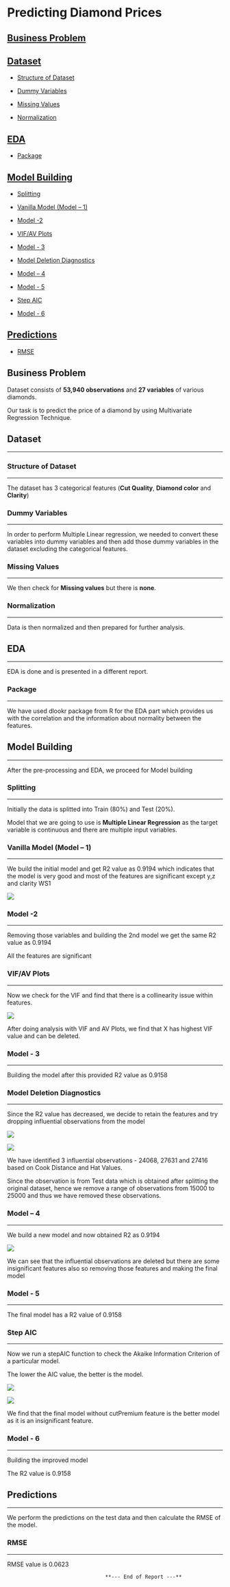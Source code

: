 # **Predicting Diamond Prices**

## [**Business Problem** ](#business-problem)

## [**Dataset** ](#-dataset)

- [Structure of Dataset ](#structure-of-dataset)

- [Dummy Variables ](#dummy-variables)

- [Missing Values ](#missing-values)

- [Normalization ](#normalization)
## [**EDA** ](#eda)
- [Package ](#package)
## [**Model Building** ](#model-building)

- [Splitting ](#splitting)

- [Vanilla Model (Model – 1) ](#vanilla-model-model-–-1)

- [Model -2 ](#model--2)

- [VIF/AV Plots ](#vifav-plots)

- [Model - 3](#model---3)

- [Model Deletion Diagnostics ](#model-deletion-diagnostics)

- [Model – 4 ](#model-–-4)

- [Model - 5 ](#-model---5)

- [Step AIC ](#step-aic)

- [Model - 6 ](#model---6)

## [**Predictions** ](#predictions)
- [RMSE ](#rmse)

## **Business Problem**

Dataset consists of **53,940 observations** and **27 variables** of various diamonds.

Our task is to predict the price of a diamond by using Multivariate Regression Technique.

## **Dataset**
---

### Structure of Dataset
---

The dataset has 3 categorical features (**Cut Quality**, **Diamond color** and **Clarity**)

### Dummy Variables
---

In order to perform Multiple Linear regression, we needed to convert these variables into dummy variables and then add those dummy variables in the dataset excluding the categorical features.

### Missing Values
---

We then check for **Missing values** but there is **none**.

### Normalization
---

Data is then normalized and then prepared for further analysis.

## **EDA**
---

EDA is done and is presented in a different report.

### Package
---

We have used dlookr package from R for the EDA part which provides us with the correlation and the information about normality between the features.

## **Model Building**
---

After the pre-processing and EDA, we proceed for Model building

### Splitting
---

Initially the data is splitted into Train (80%) and Test (20%).

Model that we are going to use is **Multiple Linear Regression** as the target variable is continuous and there are multiple input variables.

### Vanilla Model (Model – 1)
---

We build the initial model and get R2 value as 0.9194 which indicates that the model is very good and most of the features are significant except y,z and clarity WS1

![](RackMultipart20220831-1-rtclc8_html_ea1736c828e3454d.png)

### Model -2
---

Removing those variables and building the 2nd model we get the same R2 value as 0.9194

All the features are significant

### VIF/AV Plots
---

Now we check for the VIF and find that there is a collinearity issue within features.

![](RackMultipart20220831-1-rtclc8_html_cbb84013e223a9fa.png)

After doing analysis with VIF and AV Plots, we find that X has highest VIF value and can be deleted.

### Model - 3
---

Building the model after this provided R2 value as 0.9158

### Model Deletion Diagnostics
---

Since the R2 value has decreased, we decide to retain the features and try dropping influential observations from the model

![](RackMultipart20220831-1-rtclc8_html_ee88a80b97da3a50.png)

![](RackMultipart20220831-1-rtclc8_html_5add8e37697ad370.png)

We have identified 3 influential observations - 24068, 27631 and 27416 based on Cook Distance and Hat Values.

Since the observation is from Test data which is obtained after splitting the original dataset, hence we remove a range of observations from 15000 to 25000 and thus we have removed these observations.

### Model – 4
---

We build a new model and now obtained R2 as 0.9194

![](RackMultipart20220831-1-rtclc8_html_7ff4dbde26f97e1c.png)

We can see that the influential observations are deleted but there are some insignificant features also so removing those features and making the final model

### Model - 5
---

The final model has a R2 value of 0.9158

### Step AIC
---

Now we run a stepAIC function to check the Akaike Information Criterion of a particular model.

The lower the AIC value, the better is the model.

![](RackMultipart20220831-1-rtclc8_html_151606597ab676be.png)

![](RackMultipart20220831-1-rtclc8_html_904eb4034503bf00.png)

We find that the final model without cutPremium feature is the better model as it is an insignificant feature.

### Model - 6
---

Building the improved model

The R2 value is 0.9158

## **Predictions**
---

We perform the predictions on the test data and then calculate the RMSE of the model.

### RMSE
---

RMSE value is 0.0623

                                    **--- End of Report ---**